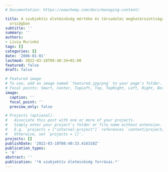```yaml
---
# Documentation: https://wowchemy.com/docs/managing-content/

title: A szubjektív életminőség mértéke és társadalmi meghatározottsága hat európai
  országban
subtitle: ''
summary: ''
authors:
- Lívia Murinkó
tags: []
categories: []
date: '2006-01-01'
lastmod: 2022-03-18T09:40:34+01:00
featured: false
draft: false

# Featured image
# To use, add an image named `featured.jpg/png` to your page's folder.
# Focal points: Smart, Center, TopLeft, Top, TopRight, Left, Right, BottomLeft, Bottom, BottomRight.
image:
  caption: ''
  focal_point: ''
  preview_only: false

# Projects (optional).
#   Associate this post with one or more of your projects.
#   Simply enter your project's folder or file name without extension.
#   E.g. `projects = ["internal-project"]` references `content/project/deep-learning/index.md`.
#   Otherwise, set `projects = []`.
projects: []
publishDate: '2022-03-18T08:40:33.416318Z'
publication_types:
- '6'
abstract: ''
publication: '*A szubjektív életminőség forrásai.*'
---
```

